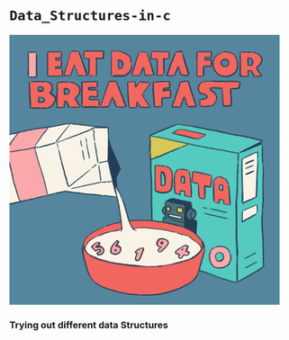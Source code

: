 # `Data_Structures-in-c`

![Data Structure funny gif](https://github.com/jeswinpeter/HTML-CSS/blob/main/IMAGES/Data%20gif.gif)

### Trying out different data Structures




